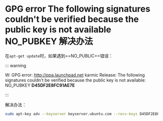 # GPG error The following signatures couldn't be verified because the public key is not available NO_PUBKEY 解决办法

在`apt-get update`时，如果遇到==NO_PUBLIC==错误：

::: warning

W: GPG error: http://ppa.launchpad.net karmic Release: The following signatures couldn't be verified because the public key is not available: NO_PUBKEY **D45DF2E8FC91AE7E**

:::

解决办法：

````bash
sudo apt-key adv --keyserver keyserver.ubuntu.com --recv-keys D45DF2E8FC91AE7E
````
